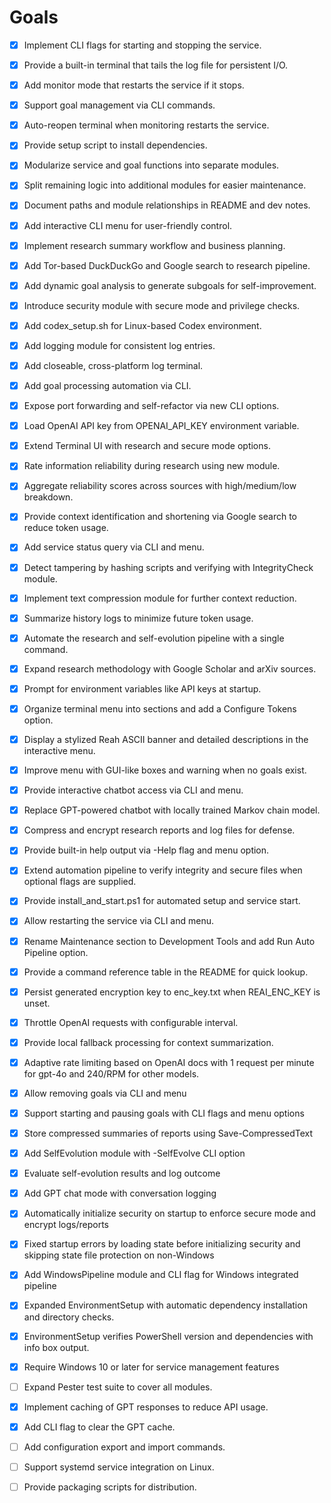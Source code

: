 # Goals

- [x] Implement CLI flags for starting and stopping the service.
- [x] Provide a built-in terminal that tails the log file for persistent I/O.
- [x] Add monitor mode that restarts the service if it stops.
- [x] Support goal management via CLI commands.
- [x] Auto-reopen terminal when monitoring restarts the service.
- [x] Provide setup script to install dependencies.
- [x] Modularize service and goal functions into separate modules.
- [x] Split remaining logic into additional modules for easier maintenance.
- [x] Document paths and module relationships in README and dev notes.
- [x] Add interactive CLI menu for user-friendly control.
- [x] Implement research summary workflow and business planning.
- [x] Add Tor-based DuckDuckGo and Google search to research pipeline.
- [x] Add dynamic goal analysis to generate subgoals for self-improvement.
- [x] Introduce security module with secure mode and privilege checks.
- [x] Add codex_setup.sh for Linux-based Codex environment.
- [x] Add logging module for consistent log entries.
- [x] Add closeable, cross-platform log terminal.
- [x] Add goal processing automation via CLI.
- [x] Expose port forwarding and self-refactor via new CLI options.
- [x] Load OpenAI API key from OPENAI_API_KEY environment variable.
- [x] Extend Terminal UI with research and secure mode options.
- [x] Rate information reliability during research using new module.
- [x] Aggregate reliability scores across sources with high/medium/low breakdown.
- [x] Provide context identification and shortening via Google search to reduce token usage.
- [x] Add service status query via CLI and menu.
- [x] Detect tampering by hashing scripts and verifying with IntegrityCheck module.
- [x] Implement text compression module for further context reduction.
- [x] Summarize history logs to minimize future token usage.
- [x] Automate the research and self-evolution pipeline with a single command.
- [x] Expand research methodology with Google Scholar and arXiv sources.
- [x] Prompt for environment variables like API keys at startup.
- [x] Organize terminal menu into sections and add a Configure Tokens option.
- [x] Display a stylized Reah ASCII banner and detailed descriptions in the interactive menu.
- [x] Improve menu with GUI-like boxes and warning when no goals exist.
- [x] Provide interactive chatbot access via CLI and menu.
- [x] Replace GPT-powered chatbot with locally trained Markov chain model.
- [x] Compress and encrypt research reports and log files for defense.
- [x] Provide built-in help output via -Help flag and menu option.
- [x] Extend automation pipeline to verify integrity and secure files when optional flags are supplied.
- [x] Provide install_and_start.ps1 for automated setup and service start.
- [x] Allow restarting the service via CLI and menu.
- [x] Rename Maintenance section to Development Tools and add Run Auto Pipeline option.
- [x] Provide a command reference table in the README for quick lookup.
- [x] Persist generated encryption key to enc_key.txt when REAI_ENC_KEY is unset.
- [x] Throttle OpenAI requests with configurable interval.
- [x] Provide local fallback processing for context summarization.
- [x] Adaptive rate limiting based on OpenAI docs with 1 request per minute for gpt-4o and 240/RPM for other models.
- [x] Allow removing goals via CLI and menu
- [x] Support starting and pausing goals with CLI flags and menu options
- [x] Store compressed summaries of reports using Save-CompressedText
- [x] Add SelfEvolution module with -SelfEvolve CLI option
- [x] Evaluate self-evolution results and log outcome
- [x] Add GPT chat mode with conversation logging
- [x] Automatically initialize security on startup to enforce secure mode and encrypt logs/reports
- [x] Fixed startup errors by loading state before initializing security and skipping state file protection on non-Windows
- [x] Add WindowsPipeline module and CLI flag for Windows integrated pipeline
- [x] Expanded EnvironmentSetup with automatic dependency installation and directory checks.
- [x] EnvironmentSetup verifies PowerShell version and dependencies with info box output.

- [x] Require Windows 10 or later for service management features
- [ ] Expand Pester test suite to cover all modules.
- [x] Implement caching of GPT responses to reduce API usage.
- [x] Add CLI flag to clear the GPT cache.
- [ ] Add configuration export and import commands.
- [ ] Support systemd service integration on Linux.
- [ ] Provide packaging scripts for distribution.
